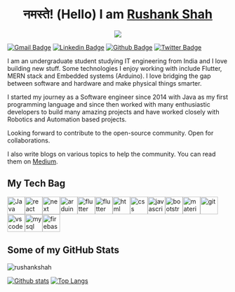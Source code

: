 
<h1 align=center>नमस्ते! (Hello) I am <a href='https://rushankshah.vercel.app/'>Rushank Shah</a></h1>
<p align=center><img src='https://media.giphy.com/media/iIqmM5tTjmpOB9mpbn/giphy.gif'></p>

[![Gmail Badge](https://img.shields.io/badge/-rushankshah65@gmail.com-c14438?style=flat&logo=Gmail&logoColor=white&link=mailto:rushankshah65@gmail.com)](mailto:rushankshah65@gmail.com) 
[![Linkedin Badge](https://img.shields.io/badge/-RushankShah-0072b1?style=flat&logo=Linkedin&logoColor=white&link=https://www.linkedin.com/in/rushank-shah-65836b1a6/)](https://www.linkedin.com/in/rushank-shah-65836b1a6/)
[![Github Badge](https://img.shields.io/badge/-rushankshah-grey?style=flat&logo=github&logoColor=white&link=https://github.com/rushankshah/)](https://www.github.com/rushankshah/)
[![Twitter Badge](https://img.shields.io/badge/-ShahRushank-0072b1?style=flat&logo=Twitter&logoColor=white&link=https://twitter.com/ShahRushank)](https://twitter.com/ShahRushank)

<p>
I am an undergraduate student studying IT engineering from India and I love building new stuff. Some technologies I enjoy working with include Flutter, MERN stack and Embedded systems (Arduino). I  love bridging the gap between software and hardware and make physical things smarter.

I started my journey as a Software engineer since 2014 with Java as my first programming language and since then worked with many enthusiastic developers to build many amazing projects and have worked closely with Robotics and Automation based projects.

Looking forward to contribute to the open-source community. Open for collaborations.

I also write blogs on various topics to help the community. You can read them on <a href='https://rushankshah65.medium.com/'>Medium</a>.

</p>

## My Tech Bag

<img src='https://www.vectorlogo.zone/logos/java/java-icon.svg' height=40 width=40 alt='Java' /><img src='https://www.vectorlogo.zone/logos/reactjs/reactjs-icon.svg' height=40 width=40 alt='react' /><img src='https://upload.vectorlogo.zone/logos/nextjs/images/2d3864ef-00e0-4026-ab1d-30e4a98e2899.svg' height=40 width=40 alt='next' /><img src='https://www.vectorlogo.zone/logos/arduino/arduino-icon.svg' height=40 width=40 alt='arduino' /><img src='https://www.vectorlogo.zone/logos/flutterio/flutterio-icon.svg' height=40 width=40 alt='flutter' /><img src='https://www.vectorlogo.zone/logos/nodejs/nodejs-horizontal.svg' height=40 width=40 alt='flutter' /><img src='https://www.vectorlogo.zone/logos/w3_html5/w3_html5-icon.svg' height=40 width=40 alt='html' /><img src='https://seeklogo.com/images/C/css3-logo-F1923C8D0E-seeklogo.com.png' height=40 width=40 alt='css' /><img src='https://www.vectorlogo.zone/logos/javascript/javascript-icon.svg' height=40 width=40 alt='javascript' /><img src='https://www.vectorlogo.zone/logos/getbootstrap/getbootstrap-icon.svg' height=40 width=40 alt='bootstrap' /><img src='https://raw.githubusercontent.com/prplx/svg-logos/5585531d45d294869c4eaab4d7cf2e9c167710a9/svg/materialize.svg' height=40 width=40 alt='materializecss' /><img src='https://www.vectorlogo.zone/logos/git-scm/git-scm-icon.svg' height=40 width=40 alt='git' /><img src='https://www.vectorlogo.zone/logos/visualstudio_code/visualstudio_code-icon.svg' height=40 width=40 alt='vscode' /><img src='https://www.vectorlogo.zone/logos/mysql/mysql-horizontal.svg' height=40 width=40 alt='mysql' /><img src='https://www.vectorlogo.zone/logos/firebase/firebase-icon.svg' height=40 width=40 alt='firebase' />




## Some of my GitHub Stats

<p align=left> <img src=https://komarev.com/ghpvc/?username=rushankshah alt=rushankshah /> </p>

[![Github stats](https://github-readme-stats.vercel.app/api?username=rushankshah&show_icons=true&include_all_commits=true)](https://github.com/rushankshah/github-readme-stats)
[![Top Langs](https://github-readme-stats.vercel.app/api/top-langs/?username=rushankshah&layout=compact)](https://github.com/rushankshah/github-readme-stats)
